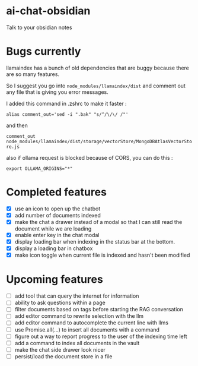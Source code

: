# ai-chat-obsidian
Talk to your obsidian notes

# Bugs currently

llamaindex has a bunch of old dependencies that are buggy because there are so many features.

So I suggest you go into ```node_modules/llamaindex/dist``` and comment out any file that is giving you error messages.

I added this command in .zshrc to make it faster :

```alias comment_out='sed -i ".bak" "s/^/\/\/ /"'```

and then 

```comment_out node_modules/llamaindex/dist/storage/vectorStore/MongoDBAtlasVectorStore.js```

also if ollama request is blocked because of CORS, you can do this : 

```export OLLAMA_ORIGINS="*"```

# Completed features 
- [X] use an icon to open up the chatbot
- [X] add number of documents indexed 
- [X] make the chat a drawer instead of a modal so that I can still read the document while we are loading
- [X] enable enter key in the chat modal
- [X] display loading bar when indexing in the status bar at the bottom.
- [X] display a loading bar in chatbox
- [X] make icon toggle when current file is indexed and hasn't been modified

# Upcoming features
- [ ] add tool that can query the internet for information
- [ ] ability to ask questions within a page
- [ ] filter documents based on tags before starting the RAG conversation
- [ ] add editor command to rewrite selection with the llm
- [ ] add editor command to autocomplete the current line with llms
- [ ] use Promise.all(...) to insert all documents with a command
- [ ] figure out a way to report progress to the user of the indexing time left
- [ ] add a command to index all documents in the vault
- [ ] make the chat side drawer look nicer
- [ ] persist/load the document store in a file
